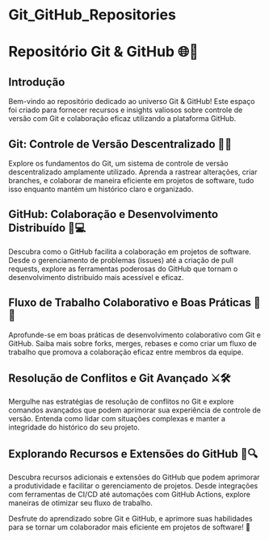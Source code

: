 # Git_GitHub_Repositories

# Repositório Git & GitHub 🌐🔗

## Introdução
Bem-vindo ao repositório dedicado ao universo Git & GitHub! Este espaço foi criado para fornecer recursos e insights valiosos sobre controle de versão com Git e colaboração eficaz utilizando a plataforma GitHub.

## Git: Controle de Versão Descentralizado 🔄📂
Explore os fundamentos do Git, um sistema de controle de versão descentralizado amplamente utilizado. Aprenda a rastrear alterações, criar branches, e colaborar de maneira eficiente em projetos de software, tudo isso enquanto mantém um histórico claro e organizado.

## GitHub: Colaboração e Desenvolvimento Distribuído 🤝💻
Descubra como o GitHub facilita a colaboração em projetos de software. Desde o gerenciamento de problemas (issues) até a criação de pull requests, explore as ferramentas poderosas do GitHub que tornam o desenvolvimento distribuído mais acessível e eficaz.

## Fluxo de Trabalho Colaborativo e Boas Práticas 🚀🤖
Aprofunde-se em boas práticas de desenvolvimento colaborativo com Git e GitHub. Saiba mais sobre forks, merges, rebases e como criar um fluxo de trabalho que promova a colaboração eficaz entre membros da equipe.

## Resolução de Conflitos e Git Avançado ⚔️🛠️
Mergulhe nas estratégias de resolução de conflitos no Git e explore comandos avançados que podem aprimorar sua experiência de controle de versão. Entenda como lidar com situações complexas e manter a integridade do histórico do seu projeto.

## Explorando Recursos e Extensões do GitHub 🧰🔍
Descubra recursos adicionais e extensões do GitHub que podem aprimorar a produtividade e facilitar o gerenciamento de projetos. Desde integrações com ferramentas de CI/CD até automações com GitHub Actions, explore maneiras de otimizar seu fluxo de trabalho.

Desfrute do aprendizado sobre Git e GitHub, e aprimore suas habilidades para se tornar um colaborador mais eficiente em projetos de software! 🚀